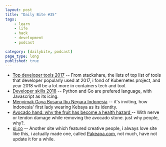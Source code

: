 ```yaml
---
layout: post
title: "Daily Bite #35"
tags: 
    - learn
    - life
    - hack
    - development
    - podcast

category: [dailybite, podcast]
page_type: long
published: true
---
```


- [Top developer tools 2017](https://stackshare.io/posts/top-developer-tools-2017) -- From stackshare, the lists of top list of tools that developer popularly used at 2017, i fond of Kubernetes project, and year 2018 will be a lot more in containers tech and tool.
- [Developer skills 2018](https://research.hackerrank.com/developer-skills/2018/) -- Python and Go are prefered language, with Javascript as its icing.
- [Menyimak Gaya Busana Ibu Negara Indonesia](https://tirto.id/menyimak-gaya-busana-ibu-negara-indonesia-cEQW) -- it's inviting, how Indonesia' first lady wearing Kebaya as its identity.
- [Avocado hand: why the fruit has become a health hazard ](https://www.theguardian.com/lifeandstyle/shortcuts/2017/may/10/avocado-hand-why-the-fruit-has-become-a-health-hazard) -- With nerve or tendon damage while removing the avocado stone. just why people, why?.
- [pi.co](https://pi.co/) -- Another site which featured creative people, i always love site like this, i actually made one, called [Pakeapa.com](http://pakeapa.com), not much, have not update it for a while.

